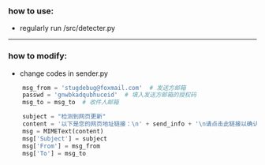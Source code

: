 ### how to use:
- regularly run /src/detecter.py  
-----
### how to modify:
- change codes in sender.py
```python
    msg_from = 'stugdebug@foxmail.com'  # 发送方邮箱
    passwd = 'gnwbkadqubhuceid'  # 填入发送方邮箱的授权码
    msg_to = msg_to  # 收件人邮箱

    subject = "检测到网页更新"
    content = '以下是您的网页地址链接：\n' + send_info + '\n请点击此链接以确认更新的网页\n如果不是本人操作，请忽略本邮件\n'
    msg = MIMEText(content)
    msg['Subject'] = subject
    msg['From'] = msg_from
    msg['To'] = msg_to
```